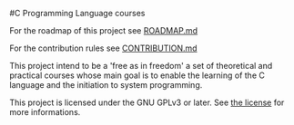 #C Programming Language courses

For the roadmap of this project see [ROADMAP.md](ROADMAP.md)

For the contribution rules see [CONTRIBUTION.md](CONTRIBUTION.md)

This project intend to be a 'free as in freedom' a set of theoretical and practical courses whose main goal is to enable the learning of the C language and the initiation to system programming.

This project is licensed under the GNU GPLv3 or later. See [the license](LICENSE.md) for more informations.
